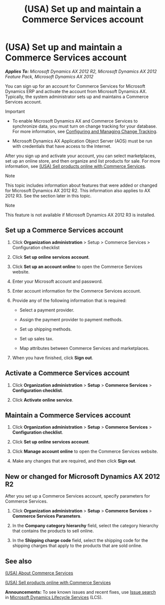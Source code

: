 ﻿---
title: (USA) Set up and maintain a Commerce Services account
TOCTitle: (USA) Set up and maintain a Commerce Services account
ms:assetid: e179f303-8323-4ab7-a4a8-44db651f462f
ms:mtpsurl: https://technet.microsoft.com/en-us/library/Hh227422(v=AX.60)
ms:contentKeyID: 36059708
ms.date: 04/18/2014
mtps_version: v=AX.60
---

# (USA) Set up and maintain a Commerce Services account 


_**Applies To:** Microsoft Dynamics AX 2012 R2, Microsoft Dynamics AX 2012 Feature Pack, Microsoft Dynamics AX 2012_

You can sign up for an account for Commerce Services for Microsoft Dynamics ERP and activate the account from Microsoft Dynamics AX. Typically, the system administrator sets up and maintains a Commerce Services account.


> [!IMPORTANT]
> <UL>
> <LI>
> <P>To enable Microsoft Dynamics AX and Commerce Services to synchronize data, you must turn on change tracking for your database. For more information, see <A href="http://msdn.microsoft.com/en-us/library/bb964713.aspx">Configuring and Managing Change Tracking</A>.</P>
> <LI>
> <P>Microsoft Dynamics AX Application Object Server (AOS) must be run with credentials that have access to the Internet.</P></LI></UL>



After you sign up and activate your account, you can select marketplaces, set up an online store, and then organize and list products for sale. For more information, see [(USA) Sell products online with Commerce Services](usa-sell-products-online-with-commerce-services.md).


> [!NOTE]
> <P>This topic includes information about features that were added or changed for Microsoft Dynamics AX 2012 R2. This information also applies to AX 2012 R3. See the section later in this topic.</P>




> [!NOTE]
> <P>This feature is not available if Microsoft Dynamics AX 2012 R3 is installed.</P>



## Set up a Commerce Services account

1.  Click **Organization administration** \> Setup \> Commerce Services \> Configuration checklist

2.  Click **Set up online services account**.

3.  Click **Set up an account online** to open the Commerce Services website.

4.  Enter your Microsoft account and password.

5.  Enter account information for the Commerce Services account.

6.  Provide any of the following information that is required:
    
      - Select a payment provider.
    
      - Assign the payment provider to payment methods.
    
      - Set up shipping methods.
    
      - Set up sales tax.
    
      - Map attributes between Commerce Services and marketplaces.

7.  When you have finished, click **Sign out**.

## Activate a Commerce Services account

1.  Click **Organization administration** \> **Setup** \> **Commerce Services** \> **Configuration checklist**.

2.  Click **Activate online service**.

## Maintain a Commerce Services account

1.  Click **Organization administration** \> **Setup** \> **Commerce Services** \> **Configuration checklist**.

2.  Click **Set up online services account**.

3.  Click **Manage account online** to open the Commerce Services website.

4.  Make any changes that are required, and then click **Sign out**.

## New or changed for Microsoft Dynamics AX 2012 R2

After you set up a Commerce Services account, specify parameters for Commerce Services.

1.  Click **Organization administration** \> **Setup** \> **Commerce Services** \> **Commerce Services Parameters**.

2.  In the **Company category hierarchy** field, select the category hierarchy that contains the products to sell online.

3.  In the **Shipping charge code** field, select the shipping code for the shipping charges that apply to the products that are sold online.

## See also

[(USA) About Commerce Services](usa-about-commerce-services.md)

[(USA) Sell products online with Commerce Services](usa-sell-products-online-with-commerce-services.md)

  
**Announcements:** To see known issues and recent fixes, use [Issue search](http://go.microsoft.com/fwlink/?linkid=389258) in [Microsoft Dynamics Lifecycle Services](http://go.microsoft.com/fwlink/?linkid=306505) (LCS).

